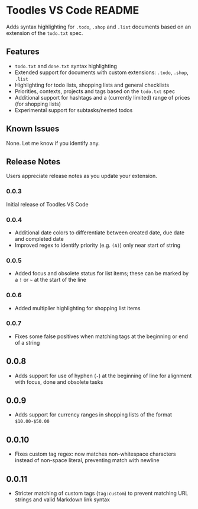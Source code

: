 # Toodles VS Code README

Adds syntax highlighting for `.todo`, `.shop` and `.list` documents based on an extension of the `todo.txt` spec.

## Features

- `todo.txt` and `done.txt` syntax highlighting
- Extended support for documents with custom extensions: `.todo`, `.shop`, `.list`
- Highlighting for todo lists, shopping lists and general checklists
- Priorities, contexts, projects and tags based on the `todo.txt` spec
- Additional support for hashtags and a (currently limited) range of prices (for shopping lists)
- Experimental support for subtasks/nested todos

## Known Issues

None. Let me know if you identify any.

## Release Notes

Users appreciate release notes as you update your extension.

### 0.0.3

Initial release of Toodles VS Code

### 0.0.4

- Additional date colors to differentiate between created date, due date and completed date
- Improved regex to identify priority (e.g. `(A)`) only near start of string

### 0.0.5

- Added focus and obsolete status for list items; these can be marked by a `!` or `~` at the start of the line

### 0.0.6

- Added multiplier highlighting for shopping list items

### 0.0.7

- Fixes some false positives when matching tags at the beginning or end of a string

## 0.0.8

- Adds support for use of hyphen (`-`) at the beginning of line for alignment with focus, done and obsolete tasks

## 0.0.9

- Adds support for currency ranges in shopping lists of the format `$10.00-$50.00`

## 0.0.10

- Fixes custom tag regex: now matches non-whitespace characters instead of non-space literal, preventing match with newline

## 0.0.11

- Stricter matching of custom tags (`tag:custom`) to prevent matching URL strings and valid Markdown link syntax
